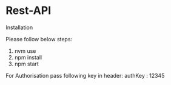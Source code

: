 # Rest-API
Installation

Please follow below steps:
1. nvm use
2. npm install
3. npm start

For Authorisation pass following key in header:
authKey : 12345
